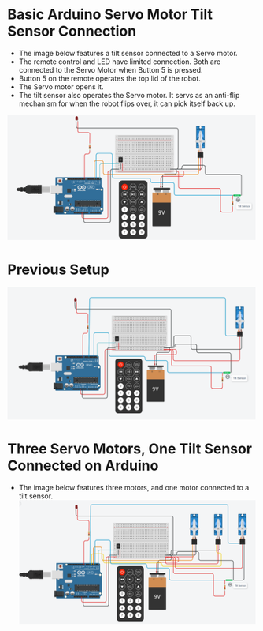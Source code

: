 # Basic Arduino Servo Motor Tilt Sensor Connection

- The image below features a tilt sensor connected to a Servo motor.
- The remote control and LED have limited connection. Both are connected to the Servo Motor when Button 5 is pressed.
- Button 5 on the remote operates the top lid of the robot.
- The Servo motor opens it.
- The tilt sensor also operates the Servo motor. It servs as an anti-flip mechanism for when the robot flips over, it can pick itself back up.

![tilt sensor servo motor](https://github.com/edorejel/robotics/blob/main/basic_arduino_servo_tilt_sensor_connection/Screenshot%202024-11-28%20001901.png)

# Previous Setup
![tilt sensor servo motor](https://github.com/edorejel/robotics/blob/main/basic_arduino_servo_tilt_sensor_connection/Screenshot%202024-11-27%20225420.png)


# Three Servo Motors, One Tilt Sensor Connected on Arduino
- The image below features three motors, and one motor connected to a tilt sensor.
![tilt sensor 3 motors](https://github.com/edorejel/robotics/blob/main/basic_arduino_servo_tilt_sensor_connection/Screenshot%202024-11-27%20223352.png)


  
